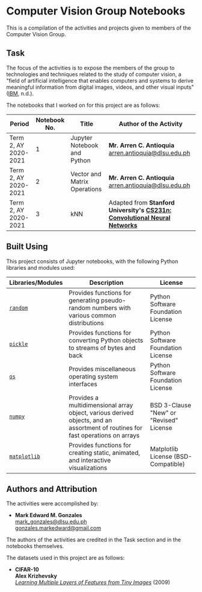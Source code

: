# Computer Vision Group Notebooks
This is a compilation of the activities and projects given to members of the Computer Vision Group.

## Task
The focus of the activities is to expose the members of the group to technologies and techniques related to the study of computer vision, a "field of artificial intelligence that enables computers and systems to derive meaningful information from digital images, videos, and other visual inputs" (<a href = "https://www.ibm.com/topics/computer-vision">IBM</a>, n.d.). 

The notebooks that I worked on for this project are as follows:

Period | Notebook No. | Title | Author of the Activity
--- | --- | --- | ---
Term 2, AY 2020-2021 | 1 | Jupyter Notebook and Python | **Mr. Arren C. Antioquia** <br/> arren.antioquia@dlsu.edu.ph
Term 2, AY 2020-2021 | 2 | Vector and Matrix Operations | **Mr. Arren C. Antioquia** <br/> arren.antioquia@dlsu.edu.ph
Term 2, AY 2020-2021 | 3 | kNN | Adapted from **Stanford University's <a href = "http://cs231n.stanford.edu/">CS231n: Convolutional Neural Networks</a>**

## Built Using
This project consists of Jupyter notebooks, with the following Python libraries and modules used:

Libraries/Modules | Description | License
--- | ---| ---
<a href = "https://docs.python.org/3/library/random.html"><code>random</code></a> | Provides functions for generating pseudo-random numbers with various common distributions | Python Software Foundation License
<a href = "https://docs.python.org/3/library/pickle.html"><code>pickle</code></a> | Provides functions for converting Python objects to streams of bytes and back | Python Software Foundation License
<a href = "https://docs.python.org/3/library/os.html"><code>os</code></a> | Provides miscellaneous operating system interfaces | Python Software Foundation License
<a href = "https://numpy.org/"><code>numpy</code></a> | Provides a multidimensional array object, various derived objects, and an assortment of routines for fast operations on arrays	 | BSD 3-Clause "New" or "Revised" License
<a href = "https://matplotlib.org/"><code>matplotlib</code></a> | Provides functions for creating static, animated, and interactive visualizations	 | Matplotlib License (BSD-Compatible)

## Authors and Attribution
The activities were accomplished by:
- **Mark Edward M. Gonzales** <br/>
  mark_gonzales@dlsu.edu.ph <br/>
  gonzales.markedward@gmail.com
  
The authors of the activities are credited in the Task section and in the notebooks themselves.

The datasets used in this project are as follows:
- **CIFAR-10** <br/>
  **Alex Krizhevsky** <br/>
  <a href = "https://www.cs.toronto.edu/~kriz/learning-features-2009-TR.pdf">*Learning Multiple Layers of Features from Tiny Images*</a> (2009)

